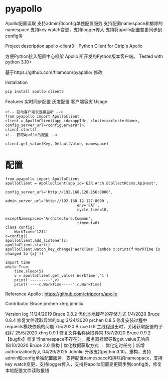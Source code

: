 # pyapollo

Apollo配置读取
支持admin和config单独配置服务
支持配置namespace和排除的namespace
支持key watch变更，支持logger传入
支持将apollo配置变更同步到config类


Project description
apollo-client3 - Python Client for Ctrip's Apollo

方便Python接入配置中心框架 Apollo 所开发的Python版本客户端。 Tested with python 3.10+

基于https://github.com/filamoon/pyapollo/ 修改

Installation
```
pip install apollo-client3
```
Features
实时同步配置
灰度配置
客户端容灾
Usage
```
<!-- 启动客户端长连接监听 -->
from pyapollo import ApolloClient
client = ApolloClient(app_id=<appId>, cluster=<clusterName>, config_server_url=<configServerUrl>)
client.start()
<!-- 获取Apollo的配置 -->

client.get_value(Key, DefaultValue, namespace)
```
# 配置
```
from pyapollo import ApolloClient
apolloClient = ApolloClient(app_id='EZR.Arch.ECollectRCsms.ApiHost',
                                config_server_url='http://192.168.128.156:8080',
                                admin_server_url='http://192.168.12.127:8090',
                                env='FAT',
                                cycle_time=10,
                                exceptNamespaces='Architecture.Common',
                                timeout=6)
class config:
    WorkTime='1234'
c=config()
apolloClient.add_listener(c)
apolloClient.start()
apolloClient.watch_key_change('WorkTime',lambda x:print(f'WorkTime is changed to {x}'))

import time
while True:
    time.sleep(5)
    v = apolloClient.get_value('WorkTime','1')
    print('---------',v)
    print('----c.WorkTime-----',c.WorkTime)
```


Reference
Apollo : https://github.com/ctripcorp/apollo

Contributor
Bruce
prchen
xhrg
johnliu

Version log
11/24/2019 Bruce 0.8.2 优化本地缓存的存储方式
1/4/2020 Bruce 0.8.4 修复文件读取异常的bug
3/24/2020 prchen 0.8.5 修复安装过程中requests模块依赖的问题
7/5/2020 Bruce 0.9 主线程退出时，关闭获取配置的子线程
25/5/2020 xhrg 0.9.1 修复文件名称读取异常
13/7/2020 Bruce 0.9.2 【bugfix】修复当namespace不存在时，服务器挂起导致get_value无响应
18/10/2020 Bruce 2.0 重构 | 优化数据获取方式 ｜ 优化定时任务 | 新增authorization传入
04/29/2025 Johnliu 升级支持python3.10，重构，支持admin和config单独配置服务，支持配置namespace和排除的namespace，支持key watch变更，支持logger传入，支持将apollo配置变更同步到config类，修复本地配置文件读取报错